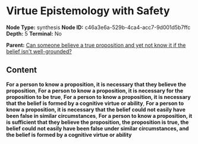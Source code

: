 # Virtue Epistemology with Safety

**Node Type:** synthesis
**Node ID:** c46a3e6a-529b-4ca4-acc7-9d001d5b7ffc
**Depth:** 5
**Terminal:** No

**Parent:** [Can someone believe a true proposition and yet not know it if the belief isn't well-grounded?](can-someone-believe-a-true-proposition-and-yet-not-know-it-if-the-belief-isnt-well-grounded-antithesis-19b2c43b-7e65-43ac-ab4d-965cf9e8bfd5.md)

## Content

**For a person to know a proposition, it is necessary that they believe the proposition**, **For a person to know a proposition, it is necessary for the proposition to be true**, **For a person to know a proposition, it is necessary that the belief is formed by a cognitive virtue or ability**, **For a person to know a proposition, it is necessary that the belief could not easily have been false in similar circumstances**, **For a person to know a proposition, it is sufficient that they believe the proposition, the proposition is true, the belief could not easily have been false under similar circumstances, and the belief is formed by a cognitive virtue or ability**
